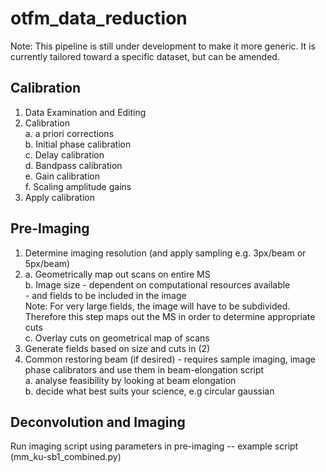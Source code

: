 # otfm_data_reduction

Note: This pipeline is still under development to make it more generic. It is currently tailored toward a specific dataset, but can be amended.

## Calibration 
1. Data Examination and Editing
2. Calibration  
   a. a priori corrections  
   b. Initial phase calibration  
   c. Delay calibration  
   d. Bandpass calibration  
   e. Gain calibration  
   f. Scaling amplitude gains  
3. Apply calibration

## Pre-Imaging
1. Determine imaging resolution (and apply sampling e.g. 3px/beam or 5px/beam)
2. a. Geometrically map out scans on entire MS  
   b. Image size - dependent on computational resources available  
                 - and fields to be included in the image  
      Note: For very large fields, the image will have to be subdivided. Therefore this step maps out the MS in order to determine appropriate cuts  
   c. Overlay cuts on geometrical map of scans  
3. Generate fields based on size and cuts in (2)  
4. Common restoring beam (if desired) - requires sample imaging, image phase calibrators and use them in beam-elongation script  
   a. analyse feasibility by looking at beam elongation  
   b. decide what best suits your science, e.g circular gaussian  
 

## Deconvolution and Imaging
Run imaging script using parameters in pre-imaging -- example script (mm_ku-sb1_combined.py)
